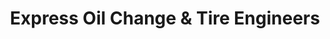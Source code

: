 ---
title: "Express Oil Change & Tire Engineers"
url: /greenville/express-oil-change-und-tire-engineers-pelham-road/
shop: Reifen
---